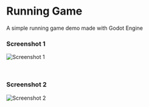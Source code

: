 # Running Game
A simple running game demo made with Godot Engine

### Screenshot 1
![Screenshot 1](docs/screenshot.gif)

<br/>

### Screenshot 2
![Screenshot 2](docs/screenshot2.gif)
